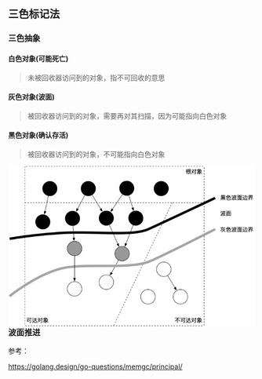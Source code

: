 ## 三色标记法

### 三色抽象

#### 白色对象(可能死亡)

> 未被回收器访问到的对象，指不可回收的意思

#### 灰色对象(波面)

> 被回收器访问到的对象，需要再对其扫描，因为可能指向白色对象

#### 黑色对象(确认存活)

> 被回收器访问到的对象，不可能指向白色对象

<img src="assets/gc-blueprint.png" alt="三色标记法全貌" style="zoom:80%;float:left" />

### 波面推进



参考：

https://golang.design/go-questions/memgc/principal/